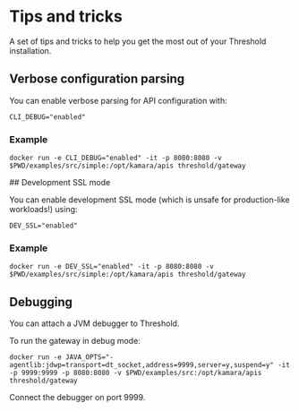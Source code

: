 Tips and tricks
===============

A set of tips and tricks to help you get the most out of your Threshold installation.

## Verbose configuration parsing

You can enable verbose parsing for API configuration with:

    CLI_DEBUG="enabled"

### Example

    docker run -e CLI_DEBUG="enabled" -it -p 8080:8080 -v $PWD/examples/src/simple:/opt/kamara/apis threshold/gateway

## Development SSL mode

You can enable development SSL mode (which is unsafe for production-like workloads!) using:

    DEV_SSL="enabled"

### Example

    docker run -e DEV_SSL="enabled" -it -p 8080:8080 -v $PWD/examples/src/simple:/opt/kamara/apis threshold/gateway

## Debugging

You can attach a JVM debugger to Threshold.

To run the gateway in debug mode:

    docker run -e JAVA_OPTS="-agentlib:jdwp=transport=dt_socket,address=9999,server=y,suspend=y" -it -p 9999:9999 -p 8080:8080 -v $PWD/examples/src:/opt/kamara/apis threshold/gateway

Connect the debugger on port 9999.
